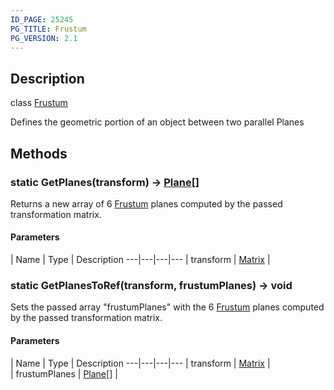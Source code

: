 ```yaml
---
ID_PAGE: 25245
PG_TITLE: Frustum
PG_VERSION: 2.1
---
```

## Description

class [Frustum](/classes/3.0/Frustum)

Defines the geometric portion of an object between two parallel Planes

## Methods

### static GetPlanes(transform) &rarr; [Plane](/classes/3.0/Plane)[]

Returns a new array of 6 [Frustum](/classes/3.0/Frustum) planes computed by the passed transformation matrix.

#### Parameters
 | Name | Type | Description
---|---|---|---
 | transform | [Matrix](/classes/3.0/Matrix) |      

### static GetPlanesToRef(transform, frustumPlanes) &rarr; void

Sets the passed array "frustumPlanes" with the 6 [Frustum](/classes/3.0/Frustum) planes computed by the passed transformation matrix.

#### Parameters
 | Name | Type | Description
---|---|---|---
 | transform | [Matrix](/classes/3.0/Matrix) |      
 | frustumPlanes | [Plane](/classes/3.0/Plane)[] |      
